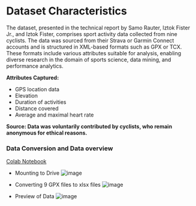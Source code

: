 # Dataset Characteristics

The dataset, presented in the technical report by Samo Rauter, Iztok Fister Jr., and Iztok Fister, comprises sport activity data collected from nine cyclists. The data was sourced from their Strava or Garmin Connect accounts and is structured in XML-based formats such as GPX or TCX. These formats include various attributes suitable for analysis, enabling diverse research in the domain of sports science, data mining, and performance analytics.

**Attributes Captured:**
- GPS location data
- Elevation
- Duration of activities
- Distance covered
- Average and maximal heart rate

**Source: Data was voluntarily contributed by cyclists, who remain anonymous for ethical reasons.**

### Data Conversion and Data overview 
[Colab Notebook](1_DatasetCharacteristics/preprocessing.ipynb)

- Mounting to Drive
![image](https://github.com/user-attachments/assets/2865aeef-ac34-40d0-ba02-1c9a6b2974a0)

- Converting 9 GPX files to xlsx files
  ![image](https://github.com/user-attachments/assets/01d0acf3-3b31-49df-b3ca-154c4eb0babb)

- Preview of Data
![image](https://github.com/user-attachments/assets/3f8fc2d0-fc26-468f-bc63-38271f61501a)


